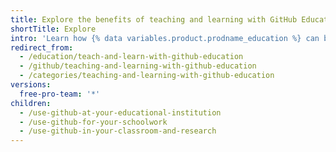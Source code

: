 ```yaml
---
title: Explore the benefits of teaching and learning with GitHub Education
shortTitle: Explore
intro: 'Learn how {% data variables.product.prodname_education %} can benefit your classroom, schoolwork, or research and how to apply for free access to various developer tools from {% data variables.product.company_short %}''s partners.'
redirect_from:
  - /education/teach-and-learn-with-github-education
  - /github/teaching-and-learning-with-github-education
  - /categories/teaching-and-learning-with-github-education
versions:
  free-pro-team: '*'
children:
  - /use-github-at-your-educational-institution
  - /use-github-for-your-schoolwork
  - /use-github-in-your-classroom-and-research
---
```


